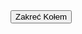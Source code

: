 <!DOCTYPE html>
<html lang="pl">
<head>
    <meta charset="UTF-8">
    <meta name="viewport" content="width=device-width, initial-scale=1.0">
    <title>Zakreć Kołem</title>
    <link rel="stylesheet" href="style.css">
</head>
<body>
    <div id="wheel"></div>
    <button id="spinButton">Zakreć Kołem</button>
    <p id="result"></p>
    <script src="script.js"></script>
</body>
</html>
